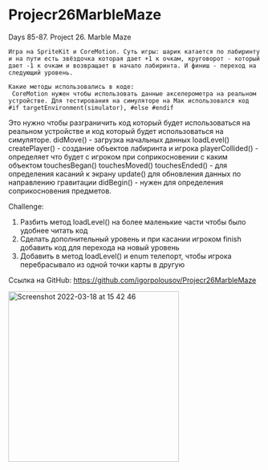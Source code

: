 # Projecr26MarbleMaze
Days 85-87. Project 26. Marble Maze

    Игра на SpriteKit и CoreMotion. Суть игры: шарик катается по лабиринту и на пути есть звёздочка которая дает +1 к очкам, круговорот - который дает -1 к очкам и возвращает в начало лабиринта. И финиш - переход на следующий уровень. 
     
    Какие методы использовались в коде:
     CoreMotion нужен чтобы использовать данные акселерометра на реальном устройстве. Для тестирования на симуляторе на Мак использовался код #if targetEnvironment(simulator), #else #endif 
Это нужно чтобы разграничить код который будет использоваться на реальном устройстве и код который будет использоваться на симуляторе. 
     didMove() - загрузка начальных данных
loadLevel() createPlayer() -  создание объектов лабиринта и игрока
playerCollided() - определяет что будет с игроком при соприкосновении с каким объектом
touchesBegan() touchesMoved() touchesEnded() - для определения касаний к экрану
update() для обновления данных по направлению гравитации
didBegin() - нужен для определения соприкосновения предметов. 

    
 Challenge:
1. Разбить метод loadLevel() на более маленькие части чтобы было удобнее читать код
2. Сделать дополнительный уровень и при касании игроком finish добавить код для перехода на новый уровень
3. Добавить в метод loadLevel() и enum телепорт, чтобы игрока перебрасывало из одной точки карты в другую

Ссылка на GitHub: https://github.com/igorpolousov/Projecr26MarbleMaze

<img width="340" alt="Screenshot 2022-03-18 at 15 42 46" src="https://user-images.githubusercontent.com/78177975/159443821-c3b99143-4bd1-4e51-8c15-a1a88e42cc58.png">
